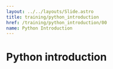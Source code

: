 ```yaml
---
layout: ../../layouts/Slide.astro
title: training/python_introduction
href: /training/python_introduction/00
name: Python Introduction
---
```


# Python introduction
